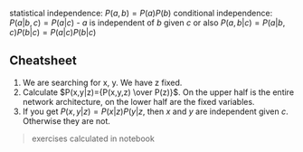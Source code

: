 statistical independence: $P(a,b) = P(a)P(b)$
conditional independence: $P(a|b,c) = P(a|c)$ - $a$ is independent of $b$ given $c$
or also $P(a,b|c) = P(a|b,c)P(b|c) = P(a|c)P(b|c)$

## Cheatsheet
1. We are searching for x, y. We have z fixed.
2. Calculate $P(x,y|z)={P(x,y,z) \over P(z)}$. On the upper half is the entire network architecture, on the lower half are the fixed variables.
3. If you get $P(x, y|z) = P(x|z)P(y|z$, then $x$ and $y$ are independent given $c$. Otherwise they are not.

> exercises calculated in notebook